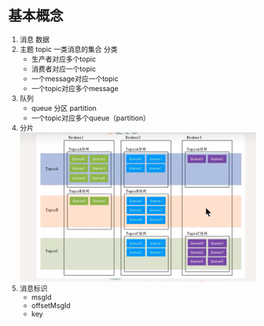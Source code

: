 # 基本概念

1. 消息 数据
2. 主题 topic 一类消息的集合  分类 
   - 生产者对应多个topic
   - 消费者对应一个topic
   - 一个message对应一个topic
   - 一个topic对应多个message
3. 队列
   - queue   分区 partition
   - 一个topic对应多个queue（partition）
4. 分片
   ![img.png](assets/img.png)
5. 消息标识 
   - msgId
   - offsetMsgId
   - key